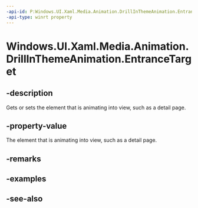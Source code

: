 ```yaml
---
-api-id: P:Windows.UI.Xaml.Media.Animation.DrillInThemeAnimation.EntranceTarget
-api-type: winrt property
---
```


<!-- Property syntax
public Windows.UI.Xaml.DependencyObject EntranceTarget { get;  set; }
-->

# Windows.UI.Xaml.Media.Animation.DrillInThemeAnimation.EntranceTarget

## -description
Gets or sets the element that is animating into view, such as a detail page.



## -property-value
The element that is animating into view, such as a detail page.

## -remarks

## -examples

## -see-also
